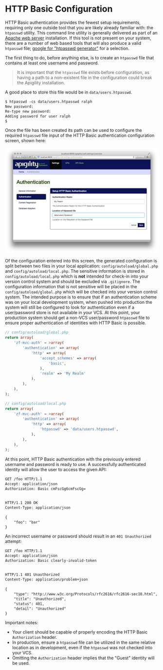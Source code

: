 HTTP Basic Configuration
========================

HTTP Basic authentication provides the fewest setup requirements, requiring only one outside tool
that you are likely already familiar with: the `htpasswd` utility.  This command line utility is
generally delivered as part of an [Apache web server](http://httpd.apache.org/) installation. If
this tool is not present on your system, there are a number of web based tools that will also
produce a valid `htpasswd` file; [google for "htpasswd generator"](https://www.google.com/search?q=%22htpasswd+generator%22) for a selection.

The first thing to do, before anything else, is to create an `htpasswd` file that contains at least 
one username and password. 

> It is important that the `htpasswd` file exists before configuration, as having a path to a
> non-existent file in the configuration could break the Apigility installation.

A good place to store this file would be in `data/users.htpasswd`.

```console
$ htpasswd -cs data/users.htpasswd ralph
New password:
Re-type new password:
Adding password for user ralph
$ 
```

Once the file has been created its path can be used to configure the required `htpasswd` file input 
of the HTTP Basic authentication configuration screen, shown here:

![Create an HTTP Basic authentication adapter](/asset/apigility-documentation/img/auth-authentication-http-basic-ui-settings.jpg)

Of the configuration entered into this screen, the generated configuration is split between two
files in your local application: `config/autoload/global.php` and `config/autoload/local.php`.  The
sensitive information is stored in `config/autoload/local.php` which is **not** intended for check-in into your
version control system and should be excluded via `.gitignore`.
The configuration information that is not sensitive will be placed in the
`config/autoload/global.php` which will be checked into your version control system. The intended purpose is to
ensure that if an authentication scheme was on your local development system, when pushed into
production the system will still be configured to look for authentication even if a user/password
store is not available in your VCS.  At this point, your production system should get a non-VCS
user/password `htpasswd` file to ensure proper authentication of identities with HTTP Basic is
possible.

```php
// config/autoload/global.php
return array(
    'zf-mvc-auth' = >array(
        'authentication' => array(
            'http' => array(
                'accept_schemes' => array(
                    'basic',
                ),
                'realm' => 'My Realm'
            ),
        ),
    ),
);
```

```php
// config/autoload/local.php
return array(
    'zf-mvc-auth' = >array(
        'authentication' => array(
            'http' => array(
                'htpasswd' => 'data/users.htpasswd',
            ),
        ),
    ),
);
```

At this point, HTTP Basic authentication with the previously entered username and password is ready 
to use. A successfully authenticated identity will allow the user to access the given API:

```HTTP
GET /foo HTTP/1.1
Accept: application/json
Authorization: Basic cmFscGg6cmFscGg=


```

```HTTP
HTTP/1.1 200 OK
Content-Type: application/json

{
    "foo": "bar"
}
```

An incorrect username or password should result in an `401 Unauthorized` attempt:

```HTTP
GET /foo HTTP/1.1
Accept: application/json
Authorization: Basic clearly-invalid-token


```

```HTTP
HTTP/1.1 401 Unauthorized
Content-Type: application/problem+json

{
    "type": "http://www.w3c.org/Protocols/rfc2616/rfc2616-sec10.html",
    "title": "Unauthorized",
    "status": 401,
    "detail": "Unauthorized"
}
```

Important notes:

- Your client should be capable of properly encoding the HTTP Basic `Authorization` header.
- In production, ensure a `htpasswd` file can be utilized in the same relative location as in 
  development, even if the `htpasswd` was not checked into your VCS.
- Omitting the `Authorization` header implies that the "Guest" identity will be used.
